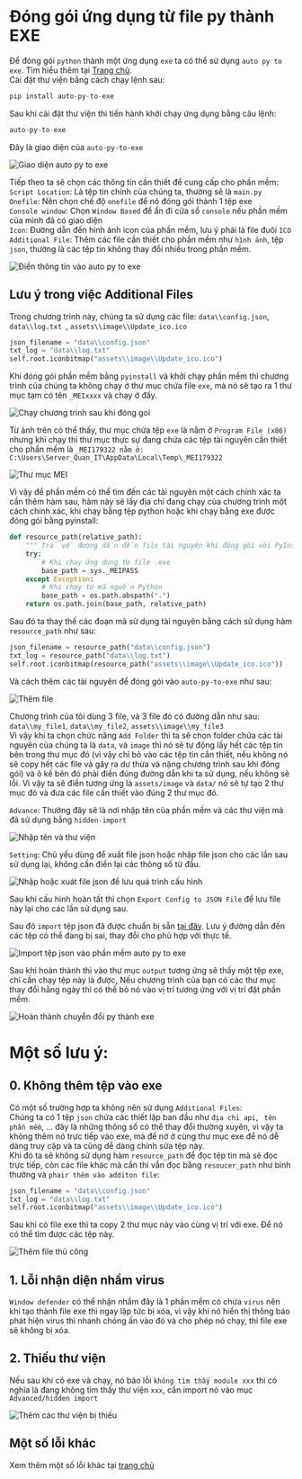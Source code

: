 # Đóng gói ứng dụng từ file py thành EXE

Để đóng gói `python` thành một ứng dụng `exe` ta có thể sử dụng `auto py to exe`. Tìm hiểu thêm tại [Trang chủ](https://github.com/brentvollebregt/auto-py-to-exe).  
Cài đặt thư viện bằng cách chạy lệnh sau:  
```python
pip install auto-py-to-exe
```
Sau khi cài đặt thư viện thì tiến hành khởi chạy ứng dụng bằng câu lệnh:  
```python
auto-py-to-exe
```
Đây là giao diện của `auto-py-to-exe`  

![Giao diện auto py to exe](assets/image/auto_py_to_exe.png)

Tiếp theo ta sẽ chọn các thông tin cần thiết để cung cấp cho phần mềm:  
`Script Location`: Là tệp tin chính của chúng ta, thường sẽ là `main.py`  
`Onefile`: Nên chọn chế độ `onefile` để nó đóng gói thành 1 tệp exe  
`Console window`: Chọn `Window Based` để ẩn đi cửa sổ `console` nếu phần mềm của mình đã có giao diện  
`Icon`: Đường dẫn đến hình ảnh icon của phần mềm, lưu ý phải là file đuôi `ICO`  
`Additional File`: Thêm các file cần thiết cho phần mềm như `hình ảnh`, tệp `json`, thường là các tệp tin không thay đổi nhiều trong phần mềm.  

![Điền thông tin vào auto py to exe](assets/image/add_file_to_auto_py_to_exe.png)

## Lưu ý trong việc Additional Files

Trong chương trình này, chúng ta sử dụng các file: `data\\config.json`, `data\\log.txt `, `assets\\image\\Update_ico.ico `  

```python
json_filename = "data\\config.json"
txt_log = "data\\log.txt"
self.root.iconbitmap("assets\\image\\Update_ico.ico")

```

Khi đóng gói phần mềm bằng `pyinstall` và khởi chạy phần mềm thì chương trình của chúng ta không chạy ở thư mục chứa file `exe`, mà nó sẽ tạo ra 1 thư mục tạm có tên `_MEIxxxx` và chạy ở đấy.  

![Chạy chương trình sau khi đóng goi](assets/image/run_program_in_mei_folder.png)

Từ ảnh trên có thể thấy, thư mục chứa tệp `exe` là nằm ở `Program File (x86)` nhưng khi chạy thì thư mục thực sự đang chứa các tệp tài nguyên cần thiết cho phần mềm là `_MEI179322 nằm ở: C:\Users\Server_Quan_IT\AppData\Local\Temp\_MEI179322`  

![Thư mục MEI](assets/image/MEI_folder.png)

Vì vậy để phần mềm có thể tìm đến các tài nguyên một cách chính xác ta cần thêm hàm sau, hàm này sẽ lấy địa chỉ đang chạy của chương trình một cách chính xác, khi chạy bằng tệp python hoặc khi chạy bằng exe được đóng gói bằng pyinstall:  

```python
def resource_path(relative_path):
    """ Trả về đường dẫn đến file tài nguyên khi đóng gói với PyInstaller """
    try:
        # Khi chạy ứng dụng từ file .exe
        base_path = sys._MEIPASS
    except Exception:
        # Khi chạy từ mã nguồn Python
        base_path = os.path.abspath(".")
    return os.path.join(base_path, relative_path)
```
Sau đó ta thay thế các đoạn mã sử dụng tài nguyên bằng cách sử dụng hàm `resource_path` như sau:  

```python
json_filename = resource_path("data\\config.json")
txt_log = resource_path("data\\log.txt")
self.root.iconbitmap(resource_path("assets\\image\\Update_ico.ico"))
```
Và cách thêm các tài nguyên để đóng gói vào `auto-py-to-exe` như sau:

![Thêm file ](assets/image/add_file_to_au_to_py_to_exe.png)

Chương trình của tôi dùng 3 file, và 3 file đó có đường dẫn như sau: `data\\my_file1`, `data\\my_file2`, `assets\\image\\my_file3`  
Vì vậy khi ta chọn chức năng `Add Folder` thì ta sẽ chọn folder chứa các tài nguyên của chúng ta là `data`, và `image` thì nó sẽ tự động lấy hết các tệp tin bên trong thư mục đó (vì vậy chỉ bỏ vào các tệp tin cần thiết, nếu không nó sẽ copy hết các file và gây ra dư thừa và nặng chương trình sau khi đóng gói) và ô kế bên đó phải điền đúng đường dẫn khi ta sử dụng, nếu không sẽ lỗi. Vì vậy ta sẽ điền tương ứng là `assets/image` và `data/` nó sẽ tự tạo 2 thư mục đó và đưa các file cần thiết vào đúng 2 thư mục đó.  

`Advance`: Thường đây sẽ là nơi nhập tên của phần mềm và các thư viện mà đã sử dụng bằng `hidden-import`  

![Nhập tên và thư viện](assets/image/advance_auto_py_to_exe.png)

`Setting`: Chủ yếu dùng để xuất file json hoặc nhập file json cho các lần sau sử dụng lại, không cần điền lại các thông số từ đầu.  

![Nhập hoặc xuát file json để lưu quá trình cấu hình](assets/image/setting_auto_py_to_exe.png)

Sau khi cấu hình hoàn tất thì chọn `Export Config to JSON File` để lưu file này lại cho các lần sử dụng sau.  

Sau đó `import` tệp json đã được chuẩn bị sẵn [tại đây](data/auto-py-to-exe-updater.json). Lưu ý đường dẫn đến các tệp có thể đang bị sai, thay đổi cho phù hợp với thực tế.  

![Import tệp json vào phần mềm auto py to exe](assets/image/json_exe_use_auto_py_to_exe.png)

Sau khi hoàn thành thì vào thư mục `output` tương ứng sẽ thấy một tệp exe, chỉ cần chạy tệp này là được, Nếu chương trình của bạn có các thư mục thay đổi hằng ngày thì có thể bỏ nó vào vị trí tương ứng với vị trí đặt phần mềm.  

![Hoàn thành chuyển đổi py thành exe](assets/image/success.png)

# Một số lưu ý:  

## 0. Không thêm tệp vào exe
Có một số trường hợp ta không nên sử dụng `Additional Files`:  
Chúng ta có 1 tệp `json` chứa các thiết lập ban đầu như `địa chỉ api`, ` tên phần mềm`, ... đây là những thông số có thể thay đổi thường xuyên, vì vậy ta không thêm nó trực tiếp vào exe, mà để nớ ở cùng thư mục exe để nó dễ dàng truy cập và ta cũng dễ dàng chỉnh sửa tệp này.  
Khi đó ta sẽ không sử dụng hàm `resource_path` để đọc tệp tin mà sẽ đọc trực tiếp, còn các file khác mà cần thì vẫn đọc bằng `resoucer_path` như bình thường và `phair thêm vào additon file`:  

```python
json_filename = "data\\config.json"
txt_log = "data\\log.txt"
self.root.iconbitmap("assets\\image\\Update_ico.ico")
```
Sau khi có file exe thì ta copy 2 thư mục này vào cùng vị trí với exe. Để nó có thể tìm được các tệp này.  

![Thêm file thủ công](assets/image/not_use_add_file.png)

## 1. Lỗi nhận diện nhầm virus
`Window defender` có thể nhận nhầm đây là 1 phần mềm có chứa `virus` nên khi tạo thành file exe thì ngay lập tức bị xóa, vì vậy khi nó hiển thị thông báo phát hiện virus thì nhanh chóng ấn vào đó và cho phép nó chạy, thì file exe sẽ không bị xóa.  

## 2. Thiếu thư viện  
Nếu sau khi có exe và chạy, nó báo lỗi `không tìm thấy module xxx` thì có nghĩa là đang không tìm thấy thư viện `xxx`, cần import nó vào mục `Advanced/hidden import`  

![Thêm các thư viện bị thiếu](assets/image/hidden_import.png)

## Một số lỗi khác 

Xem thêm một số lỗi khác tại [trang chủ](https://nitratine.net/blog/post/issues-when-using-auto-py-to-exe/#debugging)